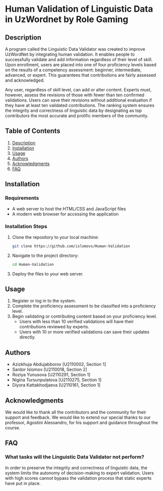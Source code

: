 # Human Validation of Linguistic Data in UzWordnet by Role Gaming

## Description
A program called the Linguistic Data Validator was created to improve UzWordNet by integrating human validation. It enables people to successfully validate and add information regardless of their level of skill. Upon enrollment, users are placed into one of four proficiency levels based on the results of a competency assessment: beginner, intermediate, advanced, or expert. This guarantees that contributions are fairly assessed and acknowledged.

Any user, regardless of skill level, can add or alter content. Experts must, however, assess the revisions of those with fewer than ten confirmed validations. Users can save their revisions without additional evaluation if they have at least ten validated contributions. The ranking system ensures the integrity and correctness of linguistic data by designating as top contributors the most accurate and prolific members of the community.

## Table of Contents
1. [Description](#description)
2. [Installation](#installation)
3. [Usage](#usage)
4. [Authors](#authors)
5. [Acknowledgments](#acknowledgments)
6. [FAQ](#faq)

## Installation
### Requirements
- A web server to host the HTML/CSS and JavaScript files
- A modern web browser for accessing the application

### Installation Steps
1. Clone the repository to your local machine:
   ```bash
   git clone https://github.com/islomovs/Human-Validation
   ```
2. Navigate to the project directory:
   ```bash
   cd Human-Validation
   ```
3. Deploy the files to your web server.

## Usage
1. Register or log in to the system.
2. Complete the proficiency assessment to be classified into a proficiency level.
3. Begin validating or contributing content based on your proficiency level.
   - Users with less than 10 verified validations will have their contributions reviewed by experts.
   - Users with 10 or more verified validations can save their updates directly.

## Authors
- Azizkhuja Abdujabborov [U2110002, Section 1]
- Sardor Islomov [U2110018, Section 2]
- Roziya Yunusova [U2110291, Section 1]
- Nigina Tursunpulatova [U2110275, Section 1]
- Diyora Kattakhodjaeva [U2110161, Section 1]

## Acknowledgments
We would like to thank all the contributors and the community for their support and feedback.
We would like to extend our special thanks to our professor, Agostini Alessandro, for his support and guidance throughout the course.

## FAQ
### What tasks will the Linguistic Data Validator not perform?
In order to preserve the integrity and correctness of linguistic data, the system limits the autonomy of decision-making to expert validation. Users with high scores cannot bypass the validation process that static experts have put in place.
